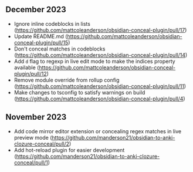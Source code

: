 ## December 2023

- Ignore inline codeblocks in lists (https://github.com/mattcoleanderson/obsidian-conceal-plugin/pull/17)
- Update README.md (https://github.com/mattcoleanderson/obsidian-conceal-plugin/pull/15)
- Don't conceal matches in codeblocks (https://github.com/mattcoleanderson/obsidian-conceal-plugin/pull/14)
- Add `d` flag to regexp in live edit mode to make the indices property available (https://github.com/mattcoleanderson/obsidian-conceal-plugin/pull/12)
- Remove module override from rollup config (https://github.com/mattcoleanderson/obsidian-conceal-plugin/pull/11)
- Make changes to tsconfig to satisfy warnings on build (https://github.com/mattcoleanderson/obsidian-conceal-plugin/pull/4)

## November 2023

- Add code mirror editor extension or concealing regex matches in live preview mode (https://github.com/manderson21/obsidian-to-anki-clozure-conceal/pull/2)
- Add hot-reload plugin for easier development (https://github.com/manderson21/obsidian-to-anki-clozure-conceal/pull/1)


